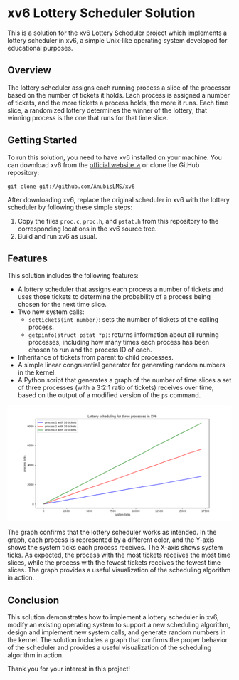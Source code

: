 
# xv6 Lottery Scheduler Solution

This is a solution for the xv6 Lottery Scheduler project which implements a 
lottery scheduler in xv6, a simple Unix-like operating system developed for 
educational purposes.

## Overview

The lottery scheduler assigns each running process a slice of the processor 
based on the number of tickets it holds. Each process is assigned a number of 
tickets, and the more tickets a process holds, the more it runs. Each time 
slice, a randomized lottery determines the winner of the lottery; that winning 
process is the one that runs for that time slice.

## Getting Started

To run this solution, you need to have xv6 installed on your machine. You can 
download xv6 from the [official website 
↗](https://pdos.csail.mit.edu/6.828/2018/xv6.html) or clone the GitHub 
repository:

```
git clone git://github.com/AnubisLMS/xv6
```

After downloading xv6, replace the original scheduler in xv6 with the lottery 
scheduler by following these simple steps:

1. Copy the files `proc.c`, `proc.h`, and `pstat.h` from this repository to the 
corresponding locations in the xv6 source tree.
2. Build and run xv6 as usual.

## Features

This solution includes the following features:

- A lottery scheduler that assigns each process a number of tickets and uses 
those tickets to determine the probability of a process being chosen for the 
next time slice.
- Two new system calls:
  - `settickets(int number)`: sets the number of tickets of the calling process.
  - `getpinfo(struct pstat *p)`: returns information about all running 
  processes, including how many times each process has been chosen to run and 
  the process ID of each.
- Inheritance of tickets from parent to child processes.
- A simple linear congruential generator for generating random numbers in the 
kernel.
- A Python script that generates a graph of the number of time slices a set of 
three processes (with a 3:2:1 ratio of tickets) receives over time, based on the 
output of a modified version of the `ps` command.


![image](https://github.com/Asem-Ashraf/OSTEP/blob/main/scheduling-xv6-lottery/graph/graph.png)

The graph confirms that the lottery scheduler works as intended. In the graph, 
each process is represented by a different color, and the Y-axis shows the 
system ticks each process receives. The X-axis shows system ticks. As expected, 
the process with the most tickets receives the most time slices, while the 
process with the fewest tickets receives the fewest time slices. The graph 
provides a useful visualization of the scheduling algorithm in action.

## Conclusion

This solution demonstrates how to implement a lottery scheduler in xv6, modify 
an existing operating system to support a new scheduling algorithm, design and 
implement new system calls, and generate random numbers in the kernel. The 
solution includes a graph that confirms the proper behavior of the scheduler and 
provides a useful visualization of the scheduling algorithm in action.

Thank you for your interest in this project!


